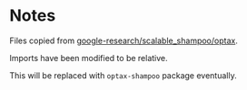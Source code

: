 # Notes

Files copied from [google-research/scalable_shampoo/optax](https://github.com/google-research/google-research/tree/master/scalable_shampoo/optax).

Imports have been modified to be relative.

This will be replaced with `optax-shampoo` package eventually.
